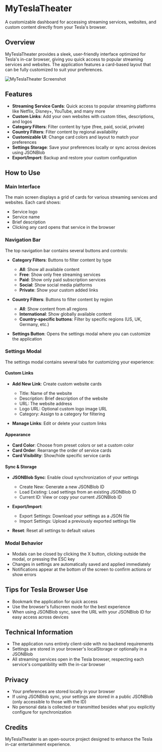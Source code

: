 # MyTeslaTheater

A customizable dashboard for accessing streaming services, websites, and custom content directly from your Tesla's browser.

## Overview

MyTeslaTheater provides a sleek, user-friendly interface optimized for Tesla's in-car browser, giving you quick access to popular streaming services and websites. The application features a card-based layout that can be fully customized to suit your preferences.

![MyTeslaTheater Screenshot](assets/img/screenshot.png)

## Features

- **Streaming Service Cards**: Quick access to popular streaming platforms like Netflix, Disney+, YouTube, and many more
- **Custom Links**: Add your own websites with custom titles, descriptions, and logos
- **Category Filters**: Filter content by type (free, paid, social, private)
- **Country Filters**: Filter content by regional availability
- **Customizable UI**: Change card colors and layout to match your preferences
- **Settings Storage**: Save your preferences locally or sync across devices using JSONBlob
- **Export/Import**: Backup and restore your custom configuration

## How to Use

### Main Interface

The main screen displays a grid of cards for various streaming services and websites. Each card shows:
- Service logo
- Service name
- Brief description 
- Clicking any card opens that service in the browser

### Navigation Bar

The top navigation bar contains several buttons and controls:

- **Category Filters**: Buttons to filter content by type
  - **All**: Show all available content
  - **Free**: Show only free streaming services
  - **Paid**: Show only paid subscription services
  - **Social**: Show social media platforms
  - **Private**: Show your custom added links

- **Country Filters**: Buttons to filter content by region
  - **All**: Show content from all regions
  - **International**: Show globally available content
  - **Country-specific buttons**: Filter by specific regions (US, UK, Germany, etc.)

- **Settings Button**: Opens the settings modal where you can customize the application

### Settings Modal

The settings modal contains several tabs for customizing your experience:

#### Custom Links
- **Add New Link**: Create custom website cards
  - Title: Name of the website
  - Description: Brief description of the website
  - URL: The website address
  - Logo URL: Optional custom logo image URL
  - Category: Assign to a category for filtering

- **Manage Links**: Edit or delete your custom links

#### Appearance
- **Card Color**: Choose from preset colors or set a custom color
- **Card Order**: Rearrange the order of service cards
- **Card Visibility**: Show/hide specific service cards

#### Sync & Storage
- **JSONBlob Sync**: Enable cloud synchronization of your settings
  - Create New: Generate a new JSONBlob ID
  - Load Existing: Load settings from an existing JSONBlob ID
  - Current ID: View or copy your current JSONBlob ID

- **Export/Import**:
  - Export Settings: Download your settings as a JSON file
  - Import Settings: Upload a previously exported settings file

- **Reset**: Reset all settings to default values

### Modal Behavior

- Modals can be closed by clicking the X button, clicking outside the modal, or pressing the ESC key
- Changes in settings are automatically saved and applied immediately
- Notifications appear at the bottom of the screen to confirm actions or show errors

## Tips for Tesla Browser Use

- Bookmark the application for quick access
- Use the browser's fullscreen mode for the best experience
- When using JSONBlob sync, save the URL with your JSONBlob ID for easy access across devices

## Technical Information

- The application runs entirely client-side with no backend requirements
- Settings are stored in your browser's localStorage or optionally in a JSONBlob
- All streaming services open in the Tesla browser, respecting each service's compatibility with the in-car browser

## Privacy

- Your preferences are stored locally in your browser
- If using JSONBlob sync, your settings are stored in a public JSONBlob (only accessible to those with the ID)
- No personal data is collected or transmitted besides what you explicitly configure for synchronization

## Credits

MyTeslaTheater is an open-source project designed to enhance the Tesla in-car entertainment experience.
